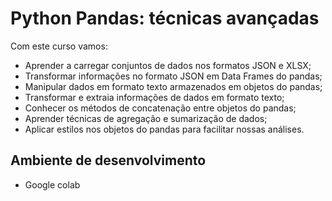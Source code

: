 # Python Pandas: técnicas avançadas

Com este curso vamos:

- Aprender a carregar conjuntos de dados nos formatos JSON e XLSX;
- Transformar informações no formato JSON em Data Frames do pandas;
- Manipular dados em formato texto armazenados em objetos do pandas;
- Transformar e extraia informações de dados em formato texto;
- Conhecer os métodos de concatenação entre objetos do pandas;
- Aprender técnicas de agregação e sumarização de dados;
- Aplicar estilos nos objetos do pandas para facilitar nossas análises.

## Ambiente de desenvolvimento

- Google colab

